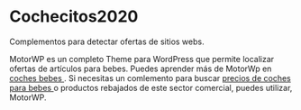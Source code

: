 # Cochecitos2020
Complementos para detectar ofertas de sitios webs.

MotorWP es un completo Theme para WordPress que permite localizar ofertas de artículos para bebes.
Puedes aprender más de MotorWp en <a href="https://cochesparabebes.net/">coches bebes </a>.
Si necesitas un comlemento para buscar <a href="https://cochesparabebes.net/"> precios de coches para bebes </a> o productos rebajados de este sector comercial, puedes utilizar, MotorWP.
